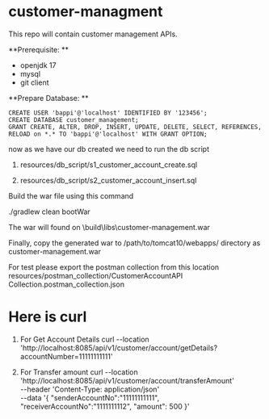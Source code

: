 # customer-managment

This repo will contain customer management APIs.


**Prerequisite: **
*  openjdk 17
*  mysql 
*  git client


**Prepare Database: **

    CREATE USER 'bappi'@'localhost' IDENTIFIED BY '123456';
    CREATE DATABASE customer_management;
    GRANT CREATE, ALTER, DROP, INSERT, UPDATE, DELETE, SELECT, REFERENCES, RELOAD on *.* TO 'bappi'@'localhost' WITH GRANT OPTION;
   


now as we have our db created we need to run the db script

1. resources/db_script/s1_customer_account_create.sql
 
2.  resources/db_script/s2_customer_account_insert.sql

Build the war file using this command 
 
 ./gradlew clean bootWar 
 
The war will found on \build\libs\customer-management.war
 
 Finally, copy the generated war to /path/to/tomcat10/webapps/ directory as customer-management.war


For test please export the postman collection from this location
resources/postman_collection/CustomerAccountAPI Collection.postman_collection.json

Here is curl 
===============
1. For Get Account Details
curl --location 'http://localhost:8085/api/v1/customer/account/getDetails?accountNumber=11111111111'

2. For Transfer amount
   curl --location 'http://localhost:8085/api/v1/customer/account/transferAmount' \
   --header 'Content-Type: application/json' \
   --data '{
   "senderAccountNo":"11111111111",
   "receiverAccountNo":"1111111112",
   "amount": 500
   }'
 